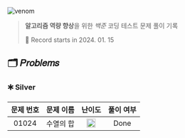 ![venom](https://capsule-render.vercel.app/api?type=venom&height=160&text=𝑩𝑎𝑒𝑘𝑗𝑜𝑜𝑛%20𝑶𝑛𝑙𝑖𝑛𝑒%20𝑱𝑢𝑑𝑔𝑒&fontSize=70&color=0:4B89DC,100:89B2E9)

> **알고리즘 역량 향상**을 위한 *백준* 코딩 테스트 문제 풀이 기록
> 
> 📆 Record starts in 2024. 01. 15
## 🗂️ 𝑃𝑟𝑜𝑏𝑙𝑒𝑚𝑠
### 🞷 Silver
|문제 번호|문제 이름|난이도|풀이 여부|
|:-:|:-:|:-:|:-:|
|01024|수열의 합|<img src="https://d2gd6pc034wcta.cloudfront.net/tier/9.svg" width=20 />|Done|
